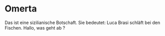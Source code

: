 # Omerta
Das ist eine sizilianische Botschaft. Sie bedeutet: Luca Brasi schläft bei den Fischen.
Hallo, was geht ab ?
